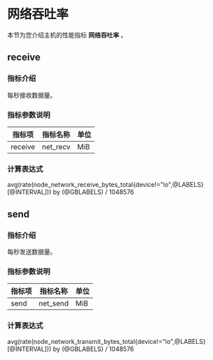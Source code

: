 # 网络吞吐率

本节为您介绍主机的性能指标 **网络吞吐率** 。

## receive

### 指标介绍

每秒接收数据量。

### 指标参数说明

| **指标项** | **指标名称** | **单位** |
|---------|----------|--------|
| receive | net_recv | MiB     |

### 计算表达式

avg(rate(node_network_receive_bytes_total{device!="lo",@LABELS}[@INTERVAL])) by (@GBLABELS) / 1048576

## send

### 指标介绍

每秒发送数据量。

### 指标参数说明

| **指标项** | **指标名称** | **单位** |
|---------|----------|--------|
| send    | net_send | MiB     |

### 计算表达式

avg(rate(node_network_transmit_bytes_total{device!="lo",@LABELS}[@INTERVAL])) by (@GBLABELS) / 1048576
